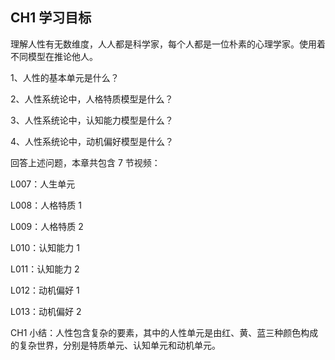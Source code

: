 ## CH1 学习目标

理解人性有无数维度，人人都是科学家，每个人都是一位朴素的心理学家。使用着不同模型在推论他人。

1、人性的基本单元是什么？

2、人性系统论中，人格特质模型是什么？

3、人性系统论中，认知能力模型是什么？

4、人性系统论中，动机偏好模型是什么？

回答上述问题，本章共包含 7 节视频：

L007：人生单元

L008：人格特质 1

L009：人格特质 2

L010：认知能力 1

L011：认知能力 2

L012：动机偏好 1

L013：动机偏好 2

CH1 小结：人性包含复杂的要素，其中的人性单元是由红、黄、蓝三种颜色构成的复杂世界，分别是特质单元、认知单元和动机单元。